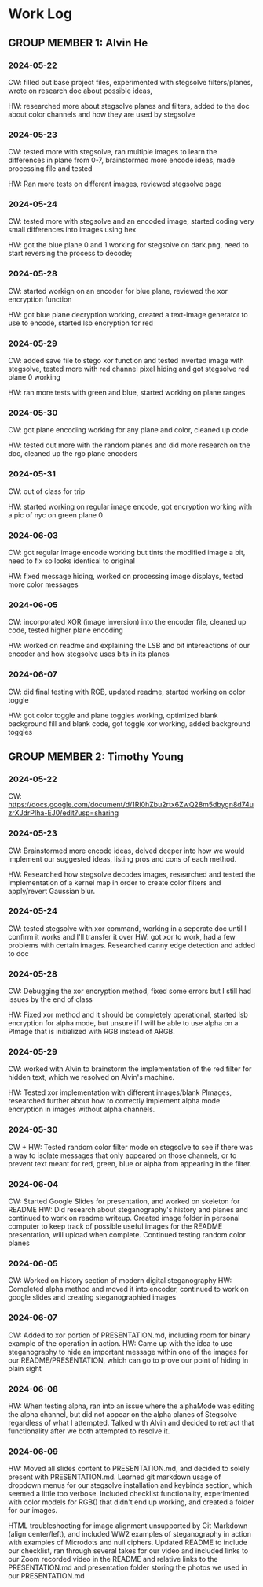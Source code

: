 # Work Log

## GROUP MEMBER 1: Alvin He

### 2024-05-22
CW: filled out base project files, experimented with stegsolve filters/planes, wrote on research doc about possible ideas,

HW: researched more about stegsolve planes and filters, added to the doc about color channels and how they are used by stegsolve

### 2024-05-23
CW: tested more with stegsolve, ran multiple images to learn the differences in plane from 0-7, brainstormed more encode ideas, made processing file and tested

HW: Ran more tests on different images, reviewed stegsolve page

### 2024-05-24
CW: tested more with stegsolve and an encoded image, started coding very small differences into images using hex

HW: got the blue plane 0 and 1 working for stegsolve on dark.png, need to start reversing the process to decode;

### 2024-05-28
CW: started workign on an encoder for blue plane, reviewed the xor encryption function

HW: got blue plane decryption working, created a text-image generator to use to encode, started lsb encryption for red

### 2024-05-29
CW: added save file to stego xor function and tested inverted image with stegsolve, tested more with red channel pixel hiding and got stegsolve red plane 0 working

HW: ran more tests with green and blue, started working on plane ranges

### 2024-05-30
CW: got plane encoding working for any plane and color, cleaned up code

HW: tested out more with the random planes and did more research on the doc, cleaned up the rgb plane encoders

### 2024-05-31
CW: out of class for trip

HW: started working on regular image encode, got encryption working with a pic of nyc on green plane 0

### 2024-06-03
CW: got regular image encode working but tints the modified image a bit, need to fix so looks identical to original

HW: fixed message hiding, worked on processing image displays, tested more color messages

### 2024-06-05
CW: incorporated XOR (image inversion) into the encoder file, cleaned up code, tested higher plane encoding

HW: worked on readme and explaining the LSB and bit intereactions of our encoder and how stegsolve uses bits in its planes

### 2024-06-07
CW: did final testing with RGB, updated readme, started working on color toggle

HW: got color toggle and plane toggles working, optimized blank background fill and blank code, got toggle xor working, added background toggles

## GROUP MEMBER 2: Timothy Young

### 2024-05-22
CW: https://docs.google.com/document/d/1Ri0hZbu2rtx6ZwQ28m5dbygn8d74uzrXJdrPIha-EJ0/edit?usp=sharing

### 2024-05-23
CW: Brainstormed more encode ideas, delved deeper into how we would implement our suggested ideas, listing pros and cons of each method.

HW: Researched how stegsolve decodes images, researched and tested the implementation of a kernel map in order to create color filters and apply/revert Gaussian blur.  

### 2024-05-24
CW: tested stegsolve with xor command, working in a seperate doc until I confirm it works and I'll transfer it over
HW: got xor to work, had a few problems with certain images. Researched canny edge detection and added to doc


### 2024-05-28
CW: Debugging the xor encryption method, fixed some errors but I still had issues by the end of class

HW: Fixed xor method and it should be completely operational, started lsb encryption for alpha mode, but unsure if I will be able to use alpha on a PImage that is initialized with RGB instead of ARGB.


### 2024-05-29
CW: worked with Alvin to brainstorm the implementation of the red filter for hidden text, which we resolved on Alvin's machine. 

HW: Tested xor implementation with different images/blank PImages, researched further about how to correctly implement alpha mode encryption  in images without alpha channels. 

### 2024-05-30
CW + HW: Tested random color filter mode on stegsolve to see if there was a way to isolate messages that only appeared on those channels, or to prevent text meant for red, green, blue or alpha from appearing in the filter.

### 2024-06-04
CW: Started Google Slides for presentation, and worked on skeleton for README 
HW: Did research about steganography's history and planes and continued to work on readme writeup. Created image folder in personal computer to keep track of possible useful images for the README presentation, will upload when complete. Continued testing random color planes


### 2024-06-05
CW: Worked on history section of modern digital steganography
HW: Completed alpha method and moved it into encoder, continued to work on google slides and creating steganographied images

### 2024-06-07
CW: Added to xor portion of PRESENTATION.md, including room for binary example of the operation in action.
HW: Came up with the idea to use steganography to hide an important message within one of the images for our README/PRESENTATION, which can go to prove our point of hiding in plain sight

### 2024-06-08
HW: When testing alpha, ran into an issue where the alphaMode was editing the alpha channel, but did not appear on the alpha planes of Stegsolve regardless of what I attempted. Talked with Alvin and decided to retract that functionality after we both attempted to resolve it. 

### 2024-06-09
HW: Moved all slides content to PRESENTATION.md, and decided to solely present with PRESENTATION.md. Learned git markdown usage of dropdown menus for our stegsolve installation and keybinds section, which seemed a little too verbose. Included checklist functionality, experimented with color models for RGB() that didn't end up working, and created a folder for our images. 

HTML troubleshooting for image alignment unsupported by Git Markdown (align center/left), and included WW2 examples of steganography in action with examples of Microdots and null ciphers. Updated README to include our checklist, ran through several takes for our video and included links to our Zoom recorded video in the README and relative links to the PRESENTATION.md and presentation folder storing the photos we used in our PRESENTATION.md 
